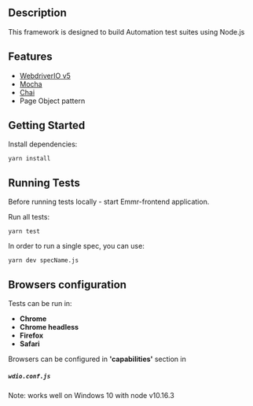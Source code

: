 ## Description

This framework is designed to build Automation test suites using Node.js

## Features

- [WebdriverIO v5](https://github.com/webdriverio/webdriverio/)
- [Mocha](https://github.com/mochajs/mocha)
- [Chai](https://github.com/chaijs/chai)
- Page Object pattern

## Getting Started

Install dependencies:

```
yarn install
```

## Running Tests

Before running tests locally - start Emmr-frontend application.

Run all tests:

```
yarn test
```

In order to run a single spec, you can use:

```
yarn dev specName.js
```

## Browsers configuration

Tests can be run in:

- **Chrome**
- **Chrome headless**
- **Firefox**
- **Safari**

Browsers can be configured in **'capabilities'** section in

##### `wdio.conf.js`

Note: works well on Windows 10 with node v10.16.3
